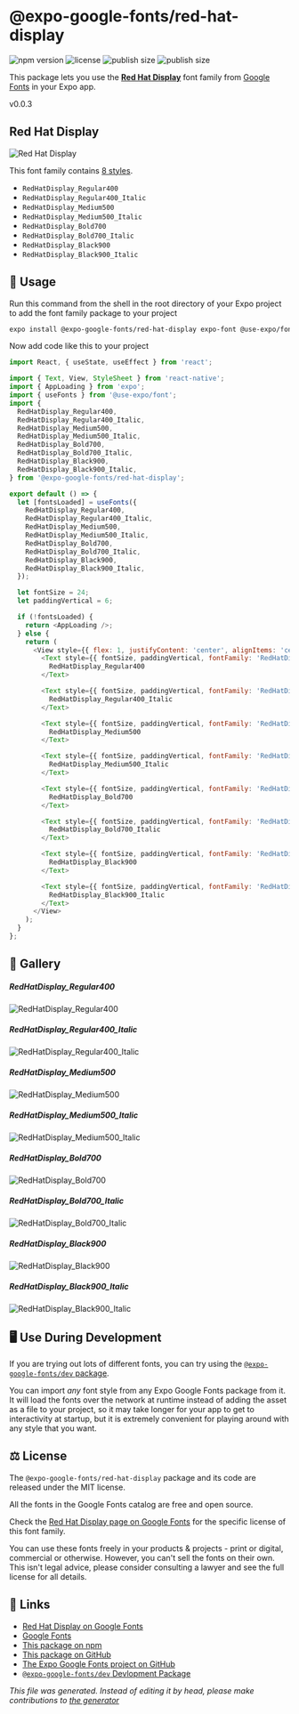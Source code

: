 # @expo-google-fonts/red-hat-display

![npm version](https://flat.badgen.net/npm/v/@expo-google-fonts/red-hat-display)
![license](https://flat.badgen.net/github/license/expo/google-fonts)
![publish size](https://flat.badgen.net/packagephobia/install/@expo-google-fonts/red-hat-display)
![publish size](https://flat.badgen.net/packagephobia/publish/@expo-google-fonts/red-hat-display)

This package lets you use the [**Red Hat Display**](https://fonts.google.com/specimen/Red+Hat+Display) font family from [Google Fonts](https://fonts.google.com/) in your Expo app.

v0.0.3

## Red Hat Display

![Red Hat Display](./font-family.png)

This font family contains [8 styles](#gallery).

- `RedHatDisplay_Regular400`
- `RedHatDisplay_Regular400_Italic`
- `RedHatDisplay_Medium500`
- `RedHatDisplay_Medium500_Italic`
- `RedHatDisplay_Bold700`
- `RedHatDisplay_Bold700_Italic`
- `RedHatDisplay_Black900`
- `RedHatDisplay_Black900_Italic`

## 🔡 Usage

Run this command from the shell in the root directory of your Expo project to add the font family package to your project
```sh
expo install @expo-google-fonts/red-hat-display expo-font @use-expo/font
```

Now add code like this to your project
```js
import React, { useState, useEffect } from 'react';

import { Text, View, StyleSheet } from 'react-native';
import { AppLoading } from 'expo';
import { useFonts } from '@use-expo/font';
import {
  RedHatDisplay_Regular400,
  RedHatDisplay_Regular400_Italic,
  RedHatDisplay_Medium500,
  RedHatDisplay_Medium500_Italic,
  RedHatDisplay_Bold700,
  RedHatDisplay_Bold700_Italic,
  RedHatDisplay_Black900,
  RedHatDisplay_Black900_Italic,
} from '@expo-google-fonts/red-hat-display';

export default () => {
  let [fontsLoaded] = useFonts({
    RedHatDisplay_Regular400,
    RedHatDisplay_Regular400_Italic,
    RedHatDisplay_Medium500,
    RedHatDisplay_Medium500_Italic,
    RedHatDisplay_Bold700,
    RedHatDisplay_Bold700_Italic,
    RedHatDisplay_Black900,
    RedHatDisplay_Black900_Italic,
  });

  let fontSize = 24;
  let paddingVertical = 6;

  if (!fontsLoaded) {
    return <AppLoading />;
  } else {
    return (
      <View style={{ flex: 1, justifyContent: 'center', alignItems: 'center' }}>
        <Text style={{ fontSize, paddingVertical, fontFamily: 'RedHatDisplay_Regular400' }}>
          RedHatDisplay_Regular400
        </Text>

        <Text style={{ fontSize, paddingVertical, fontFamily: 'RedHatDisplay_Regular400_Italic' }}>
          RedHatDisplay_Regular400_Italic
        </Text>

        <Text style={{ fontSize, paddingVertical, fontFamily: 'RedHatDisplay_Medium500' }}>
          RedHatDisplay_Medium500
        </Text>

        <Text style={{ fontSize, paddingVertical, fontFamily: 'RedHatDisplay_Medium500_Italic' }}>
          RedHatDisplay_Medium500_Italic
        </Text>

        <Text style={{ fontSize, paddingVertical, fontFamily: 'RedHatDisplay_Bold700' }}>
          RedHatDisplay_Bold700
        </Text>

        <Text style={{ fontSize, paddingVertical, fontFamily: 'RedHatDisplay_Bold700_Italic' }}>
          RedHatDisplay_Bold700_Italic
        </Text>

        <Text style={{ fontSize, paddingVertical, fontFamily: 'RedHatDisplay_Black900' }}>
          RedHatDisplay_Black900
        </Text>

        <Text style={{ fontSize, paddingVertical, fontFamily: 'RedHatDisplay_Black900_Italic' }}>
          RedHatDisplay_Black900_Italic
        </Text>
      </View>
    );
  }
};

```

## 📖 Gallery

##### RedHatDisplay_Regular400
![RedHatDisplay_Regular400](./675f7abfa369dc6992d9baf79751a6887711f613b7b4783502dbc42d135ad755.ttf.png)

##### RedHatDisplay_Regular400_Italic
![RedHatDisplay_Regular400_Italic](./2e8b90fd9cbce501f652d35b743083be439853e2ee98669ec4885ca518c7fb30.ttf.png)

##### RedHatDisplay_Medium500
![RedHatDisplay_Medium500](./93f27cfcf7823481e7194e5feb84bb5724ae4d872ae2d45469fe2732eb1ffbba.ttf.png)

##### RedHatDisplay_Medium500_Italic
![RedHatDisplay_Medium500_Italic](./fde77be04a3ff0a0162557ffb4a34ea35bfc2b6d6221ea52f4784ee861d23115.ttf.png)

##### RedHatDisplay_Bold700
![RedHatDisplay_Bold700](./7897d54780c1af5e3be81c46c850d6cf5cab921a6d3b9b6f01bc53832a8fba74.ttf.png)

##### RedHatDisplay_Bold700_Italic
![RedHatDisplay_Bold700_Italic](./7d663aae94b1599f6acc3c66f68bd11753c1f0065a6dfd808229663939991c88.ttf.png)

##### RedHatDisplay_Black900
![RedHatDisplay_Black900](./f3fa64617097c3954eacdd21e4502eb79d00053e29ca37b5e0047cf0e3d49aaa.ttf.png)

##### RedHatDisplay_Black900_Italic
![RedHatDisplay_Black900_Italic](./ea4b150dc2f0ba9a550b1a93217bc8dd275a6534aca092096abff10a4751dab1.ttf.png)


## 🖥️ Use During Development

If you are trying out lots of different fonts, you can try using the [`@expo-google-fonts/dev` package](https://github.com/expo/google-fonts/tree/master/font-packages/dev#readme).

You can import *any* font style from any Expo Google Fonts package from it. It will load the fonts
over the network at runtime instead of adding the asset as a file to your project, so it may take longer
for your app to get to interactivity at startup, but it is extremely convenient
for playing around with any style that you want.

## ⚖️ License

The `@expo-google-fonts/red-hat-display` package and its code are released under the MIT license.

All the fonts in the Google Fonts catalog are free and open source.

Check the [Red Hat Display page on Google Fonts](https://fonts.google.com/specimen/Red+Hat+Display) for the specific license of this font family.

You can use these fonts freely in your products & projects - print or digital, commercial or otherwise. However, you can't sell the fonts on their own. This isn't legal advice, please consider consulting a lawyer and see the full license for all details.

## 🔗 Links

- [Red Hat Display on Google Fonts](https://fonts.google.com/specimen/Red+Hat+Display)
- [Google Fonts](https://fonts.google.com/)
- [This package on npm](https://www.npmjs.com/package/@expo-google-fonts/red-hat-display)
- [This package on GitHub](https://github.com/expo/google-fonts/tree/master/font-packages/red-hat-display)
- [The Expo Google Fonts project on GitHub](https://github.com/expo/google-fonts)
- [`@expo-google-fonts/dev` Devlopment Package](https://github.com/expo/google-fonts/tree/master/font-packages/dev)


*This file was generated. Instead of editing it by head, please make contributions to [the generator](https://github.com/expo/google-fonts/tree/master/packages/generator)*
